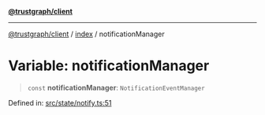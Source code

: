 [**@trustgraph/client**](../../README.md)

***

[@trustgraph/client](../../README.md) / [index](../README.md) / notificationManager

# Variable: notificationManager

> `const` **notificationManager**: `NotificationEventManager`

Defined in: [src/state/notify.ts:51](https://github.com/trustgraph-ai/trustgraph-ts-client/blob/24d0d0886a310c1fecf9e6fc95cd3a24cf32c92e/src/state/notify.ts#L51)

